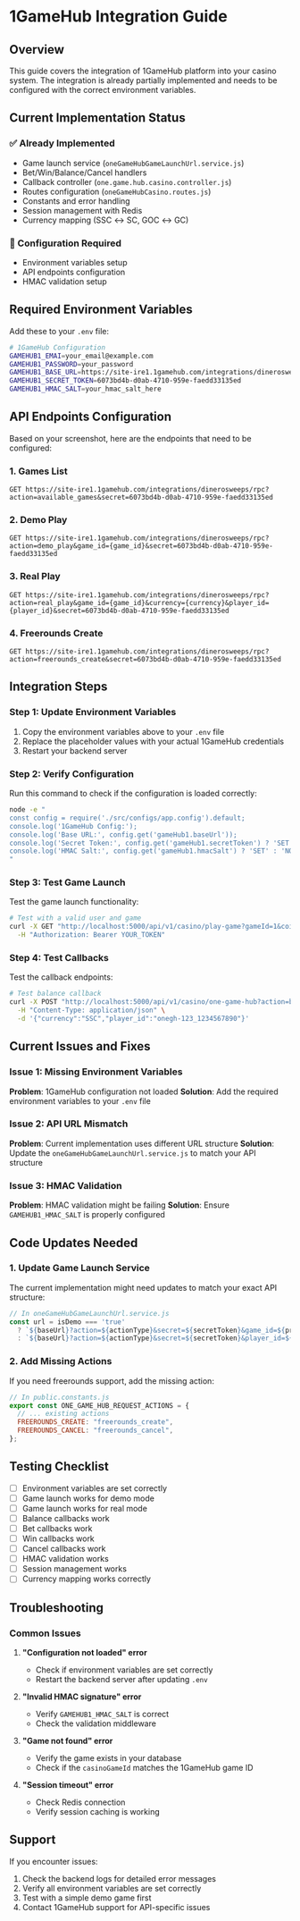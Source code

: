 # 1GameHub Integration Guide

## Overview
This guide covers the integration of 1GameHub platform into your casino system. The integration is already partially implemented and needs to be configured with the correct environment variables.

## Current Implementation Status

### ✅ Already Implemented
- Game launch service (`oneGameHubGameLaunchUrl.service.js`)
- Bet/Win/Balance/Cancel handlers
- Callback controller (`one.game.hub.casino.controller.js`)
- Routes configuration (`oneGameHubCasino.routes.js`)
- Constants and error handling
- Session management with Redis
- Currency mapping (SSC ↔ SC, GOC ↔ GC)

### 🔧 Configuration Required
- Environment variables setup
- API endpoints configuration
- HMAC validation setup

## Required Environment Variables

Add these to your `.env` file:

```bash
# 1GameHub Configuration
GAMEHUB1_EMAI=your_email@example.com
GAMEHUB1_PASSWORD=your_password
GAMEHUB1_BASE_URL=https://site-ire1.1gamehub.com/integrations/dinerosweeps/rpc
GAMEHUB1_SECRET_TOKEN=6073bd4b-d0ab-4710-959e-faedd33135ed
GAMEHUB1_HMAC_SALT=your_hmac_salt_here
```

## API Endpoints Configuration

Based on your screenshot, here are the endpoints that need to be configured:

### 1. Games List
```
GET https://site-ire1.1gamehub.com/integrations/dinerosweeps/rpc?action=available_games&secret=6073bd4b-d0ab-4710-959e-faedd33135ed
```

### 2. Demo Play
```
GET https://site-ire1.1gamehub.com/integrations/dinerosweeps/rpc?action=demo_play&game_id={game_id}&secret=6073bd4b-d0ab-4710-959e-faedd33135ed
```

### 3. Real Play
```
GET https://site-ire1.1gamehub.com/integrations/dinerosweeps/rpc?action=real_play&game_id={game_id}&currency={currency}&player_id={player_id}&secret=6073bd4b-d0ab-4710-959e-faedd33135ed
```

### 4. Freerounds Create
```
GET https://site-ire1.1gamehub.com/integrations/dinerosweeps/rpc?action=freerounds_create&secret=6073bd4b-d0ab-4710-959e-faedd33135ed
```

## Integration Steps

### Step 1: Update Environment Variables
1. Copy the environment variables above to your `.env` file
2. Replace the placeholder values with your actual 1GameHub credentials
3. Restart your backend server

### Step 2: Verify Configuration
Run this command to check if the configuration is loaded correctly:

```bash
node -e "
const config = require('./src/configs/app.config').default;
console.log('1GameHub Config:');
console.log('Base URL:', config.get('gameHub1.baseUrl'));
console.log('Secret Token:', config.get('gameHub1.secretToken') ? 'SET' : 'NOT_SET');
console.log('HMAC Salt:', config.get('gameHub1.hmacSalt') ? 'SET' : 'NOT_SET');
"
```

### Step 3: Test Game Launch
Test the game launch functionality:

```bash
# Test with a valid user and game
curl -X GET "http://localhost:5000/api/v1/casino/play-game?gameId=1&coinType=SC&isDemo=true" \
  -H "Authorization: Bearer YOUR_TOKEN"
```

### Step 4: Test Callbacks
Test the callback endpoints:

```bash
# Test balance callback
curl -X POST "http://localhost:5000/api/v1/casino/one-game-hub?action=balance" \
  -H "Content-Type: application/json" \
  -d '{"currency":"SSC","player_id":"onegh-123_1234567890"}'
```

## Current Issues and Fixes

### Issue 1: Missing Environment Variables
**Problem**: 1GameHub configuration not loaded
**Solution**: Add the required environment variables to your `.env` file

### Issue 2: API URL Mismatch
**Problem**: Current implementation uses different URL structure
**Solution**: Update the `oneGameHubGameLaunchUrl.service.js` to match your API structure

### Issue 3: HMAC Validation
**Problem**: HMAC validation might be failing
**Solution**: Ensure `GAMEHUB1_HMAC_SALT` is properly configured

## Code Updates Needed

### 1. Update Game Launch Service
The current implementation might need updates to match your exact API structure:

```javascript
// In oneGameHubGameLaunchUrl.service.js
const url = isDemo === 'true'
  ? `${baseUrl}?action=${actionType}&secret=${secretToken}&game_id=${providerCasinoGameId}&currency=USD&ip_address=${defaultIp}`
  : `${baseUrl}?action=${actionType}&secret=${secretToken}&player_id=${sessionId}&game_id=${providerCasinoGameId}&currency=${currency}&ip_address=${defaultIp}`;
```

### 2. Add Missing Actions
If you need freerounds support, add the missing action:

```javascript
// In public.constants.js
export const ONE_GAME_HUB_REQUEST_ACTIONS = {
  // ... existing actions
  FREEROUNDS_CREATE: "freerounds_create",
  FREEROUNDS_CANCEL: "freerounds_cancel",
};
```

## Testing Checklist

- [ ] Environment variables are set correctly
- [ ] Game launch works for demo mode
- [ ] Game launch works for real mode
- [ ] Balance callbacks work
- [ ] Bet callbacks work
- [ ] Win callbacks work
- [ ] Cancel callbacks work
- [ ] HMAC validation works
- [ ] Session management works
- [ ] Currency mapping works correctly

## Troubleshooting

### Common Issues

1. **"Configuration not loaded" error**
   - Check if environment variables are set correctly
   - Restart the backend server after updating `.env`

2. **"Invalid HMAC signature" error**
   - Verify `GAMEHUB1_HMAC_SALT` is correct
   - Check the validation middleware

3. **"Game not found" error**
   - Verify the game exists in your database
   - Check if the `casinoGameId` matches the 1GameHub game ID

4. **"Session timeout" error**
   - Check Redis connection
   - Verify session caching is working

## Support

If you encounter issues:
1. Check the backend logs for detailed error messages
2. Verify all environment variables are set correctly
3. Test with a simple demo game first
4. Contact 1GameHub support for API-specific issues 